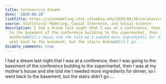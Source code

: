 ```yaml
---
title: Coronavirus dreams
date: '2020-08-28'
linkTitle: https://statmodeling.stat.columbia.edu/2020/08/28/coronavirus-dreams/
source: Statistical Modeling, Causal Inference, and Social Science
description: I had a dream last night that I was at a conference, then I was going
  to the basement of the conference building to the supermarket, then I was at my
  mother&#8217;s house and she told me I needed more ingredients for dinner, so I
  went back to the basement, but the stairs didn&#8217;t go ...
disable_comments: true
---
```

I had a dream last night that I was at a conference, then I was going to the basement of the conference building to the supermarket, then I was at my mother&#8217;s house and she told me I needed more ingredients for dinner, so I went back to the basement, but the stairs didn&#8217;t go ...